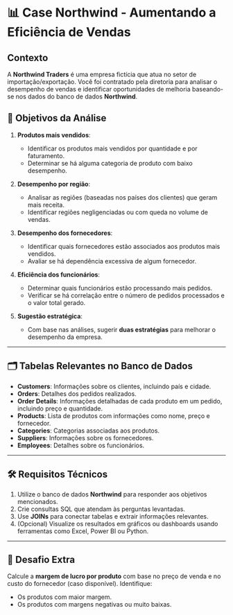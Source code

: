 # 📊 Case Northwind - Aumentando a Eficiência de Vendas

## Contexto
A **Northwind Traders** é uma empresa fictícia que atua no setor de importação/exportação. Você foi contratado pela diretoria para analisar o desempenho de vendas e identificar oportunidades de melhoria baseando-se nos dados do banco de dados **Northwind**.

## 🎯 Objetivos da Análise

1. **Produtos mais vendidos**:
   - Identificar os produtos mais vendidos por quantidade e por faturamento.
   - Determinar se há alguma categoria de produto com baixo desempenho.

2. **Desempenho por região**:
   - Analisar as regiões (baseadas nos países dos clientes) que geram mais receita.
   - Identificar regiões negligenciadas ou com queda no volume de vendas.

3. **Desempenho dos fornecedores**:
   - Identificar quais fornecedores estão associados aos produtos mais vendidos.
   - Avaliar se há dependência excessiva de algum fornecedor.

4. **Eficiência dos funcionários**:
   - Determinar quais funcionários estão processando mais pedidos.
   - Verificar se há correlação entre o número de pedidos processados e o valor total gerado.

5. **Sugestão estratégica**:
   - Com base nas análises, sugerir **duas estratégias** para melhorar o desempenho da empresa.

---

## 🗂️ Tabelas Relevantes no Banco de Dados

- **Customers**: Informações sobre os clientes, incluindo país e cidade.
- **Orders**: Detalhes dos pedidos realizados.
- **Order Details**: Informações detalhadas de cada produto em um pedido, incluindo preço e quantidade.
- **Products**: Lista de produtos com informações como nome, preço e fornecedor.
- **Categories**: Categorias associadas aos produtos.
- **Suppliers**: Informações sobre os fornecedores.
- **Employees**: Detalhes sobre os funcionários.

---

## 🛠️ Requisitos Técnicos

1. Utilize o banco de dados **Northwind** para responder aos objetivos mencionados.
2. Crie consultas SQL que atendam às perguntas levantadas.
3. Use **JOINs** para conectar tabelas e extrair informações relevantes.
4. (Opcional) Visualize os resultados em gráficos ou dashboards usando ferramentas como Excel, Power BI ou Python.

---

## 🚀 Desafio Extra

Calcule a **margem de lucro por produto** com base no preço de venda e no custo do fornecedor (caso disponível). Identifique:
- Os produtos com maior margem.
- Os produtos com margens negativas ou muito baixas.

